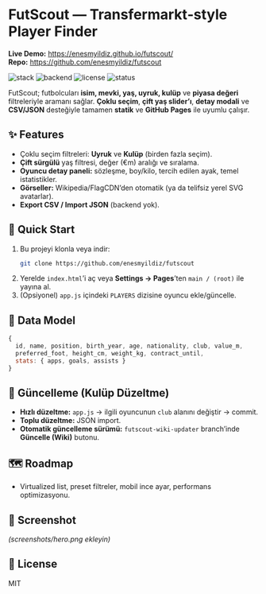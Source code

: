 # FutScout — Transfermarkt‑style Player Finder

**Live Demo:** https://enesmyildiz.github.io/futscout/  
**Repo:** https://github.com/enesmyildiz/futscout

![stack](https://img.shields.io/badge/stack-HTML%20%7C%20CSS%20%7C%20JS-informational)
![backend](https://img.shields.io/badge/backend-none-green)
![license](https://img.shields.io/badge/license-MIT-blue)
![status](https://img.shields.io/badge/last_update-2025-08-29-brightgreen)

FutScout; futbolcuları **isim, mevki, yaş, uyruk, kulüp** ve **piyasa değeri** filtreleriyle aramanı sağlar. **Çoklu seçim**, **çift yaş slider’ı**, **detay modali** ve **CSV/JSON** desteğiyle tamamen **statik** ve **GitHub Pages** ile uyumlu çalışır.

## ✨ Features
- Çoklu seçim filtreleri: **Uyruk** ve **Kulüp** (birden fazla seçim).
- **Çift sürgülü** yaş filtresi, değer (€m) aralığı ve sıralama.
- **Oyuncu detay paneli:** sözleşme, boy/kilo, tercih edilen ayak, temel istatistikler.
- **Görseller:** Wikipedia/FlagCDN’den otomatik (ya da telifsiz yerel SVG avatarlar).
- **Export CSV / Import JSON** (backend yok).

## 🚀 Quick Start
1. Bu projeyi klonla veya indir:  
   ```bash
   git clone https://github.com/enesmyildiz/futscout
   ```
2. Yerelde `index.html`’i aç veya **Settings → Pages**’ten `main / (root)` ile yayına al.
3. (Opsiyonel) `app.js` içindeki `PLAYERS` dizisine oyuncu ekle/güncelle.

## 🧩 Data Model
```js
{
  id, name, position, birth_year, age, nationality, club, value_m,
  preferred_foot, height_cm, weight_kg, contract_until,
  stats: { apps, goals, assists }
}
```

## 🔄 Güncelleme (Kulüp Düzeltme)
- **Hızlı düzeltme:** `app.js` → ilgili oyuncunun `club` alanını değiştir → commit.
- **Toplu düzeltme:** JSON import.
- **Otomatik güncelleme sürümü:** `futscout-wiki-updater` branch’inde **Güncelle (Wiki)** butonu.

## 🗺️ Roadmap
- Virtualized list, preset filtreler, mobil ince ayar, performans optimizasyonu.

## 📸 Screenshot
_(screenshots/hero.png ekleyin)_

## 📄 License
MIT
